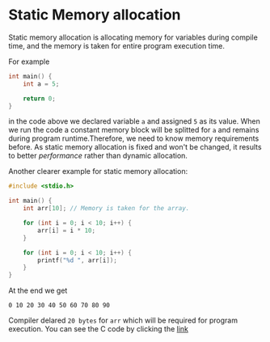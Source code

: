 # Static Memory allocation

Static memory allocation is allocating memory for variables during compile time, and the memory is taken for entire program execution time.

For example

```c
int main() {
    int a = 5;

    return 0;
}
```

in the code above we declared variable `a` and assigned `5` as its value. When we run the code a constant memory block will be splitted for `a` and remains during program runtime.Therefore, we need to know memory requirements before. As static memory allocation is fixed and won't be changed, it results to better _performance_ rather than dynamic allocation.

Another clearer example for static memory allocation:

```c
#include <stdio.h>

int main() {
    int arr[10]; // Memory is taken for the array.

    for (int i = 0; i < 10; i++) {
        arr[i] = i * 10;
    }

    for (int i = 0; i < 10; i++) {
        printf("%d ", arr[i]);
    }
}

```

At the end we get

```text
0 10 20 30 40 50 60 70 80 90
```

Compiler delared `20 bytes` for `arr` which will be required for program execution. You can see the C code by clicking the [link](./example.c)
